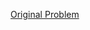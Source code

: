 [Original Problem](https://leetcode.com/explore/interview/card/top-interview-questions-medium/110/sorting-and-searching/798/)
